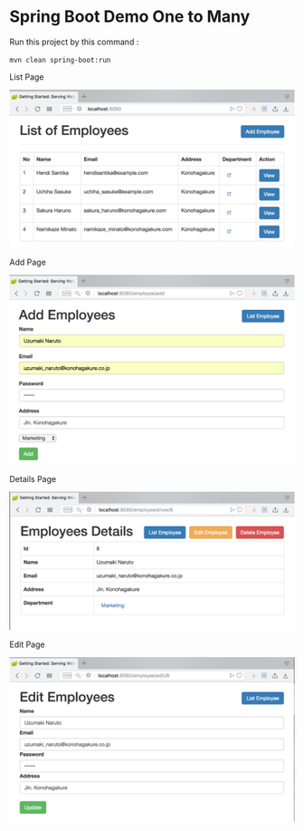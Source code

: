 # Spring Boot Demo One to Many

Run this project by this command :

`mvn clean spring-boot:run`

List Page

![List Page](img/list.png "List Page")

Add Page

![Add Page](img/add.png "Add Page")

Details Page

![Details Page](img/details.png "Details Page")

Edit Page

![Edit Page](img/edit.png "Edit Page")